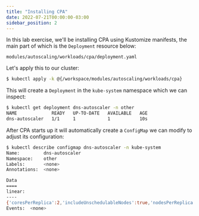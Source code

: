 ```yaml
---
title: "Installing CPA"
date: 2022-07-21T00:00:00-03:00
sidebar_position: 2
---
```


In this lab exercise, we'll be installing CPA using Kustomize manifests, the main part of which is the `Deployment` resource below:

```file
modules/autoscaling/workloads/cpa/deployment.yaml
```

Let's apply this to our cluster:

```bash hook=cpa-install timeout=180
$ kubectl apply -k @{/workspace/modules/autoscaling/workloads/cpa}
```

This will create a `Deployment` in the `kube-system` namespace which we can inspect:

```bash
$ kubectl get deployment dns-autoscaler -n other
NAME             READY   UP-TO-DATE   AVAILABLE   AGE
dns-autoscaler   1/1     1            1           10s
```

After CPA starts up it will automatically create a `ConfigMap` we can modify to adjust its configuration:

```bash
$ kubectl describe configmap dns-autoscaler -n kube-system
Name:         dns-autoscaler
Namespace:    other
Labels:       <none>
Annotations:  <none>

Data
====
linear:
----
{'coresPerReplica':2,'includeUnschedulableNodes':true,'nodesPerReplica':1,'preventSinglePointFailure':true,'min':1,'max':4}
Events:  <none>
```
